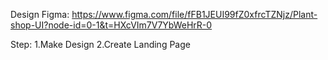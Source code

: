 Design Figma: https://www.figma.com/file/fFB1JEUI99fZ0xfrcTZNjz/Plant-shop-UI?node-id=0-1&t=HXcVIm7V7YbWeHrR-0

Step:
1.Make Design
2.Create Landing Page